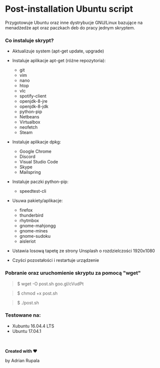 # Post-installation Ubuntu script
Przygotowuje Ubuntu oraz inne dystrybucje GNU/Linux bazujące na menadżedże apt oraz paczkach deb do pracy jednym skryptem.
### Co instaluje skrypt?
- Aktualizuje system (apt-get update, upgrade)

- Instaluje aplikacje apt-get (różne repozytoria):
	- git
	- vim
	- nano
	- htop
	- vlc
	- spotify-client
	- openjdk-8-jre
	- openjdk-8-jdk
	- python-pip
	- Netbeans
	- Virtualbox
	- neofetch
	- Steam

- Instaluje aplikacje dpkg:
	- Google Chrome
	- Discord
	- Visual Studio Code
	- Skype
	- Mailspring

- Instaluje paczki python-pip:
	- speedtest-cli
- Usuwa pakiety/aplikacje:
	- firefox 
	- thunderbird 
	- rhytmbox 
	- gnome-mahjongg 
	- gnome-mines 
	- gnome-sudoku 
	- aisleriot
- Ustawia losową tapetę ze strony Unsplash o rozdzielczości 1920x1080
- Czyści pozostałości i restartuje urządzenie

### Pobranie oraz uruchomienie skryptu za pomocą "wget"
> $ wget -O post.sh goo.gl/cVudPt

> $ chmod +x post.sh

> $ ./post.sh

### Testowane na:
- Xubuntu 16.04.4 LTS
- Ubuntu 17.04.1

<br></br>
**Created with ♥**

by Adrian Rupala